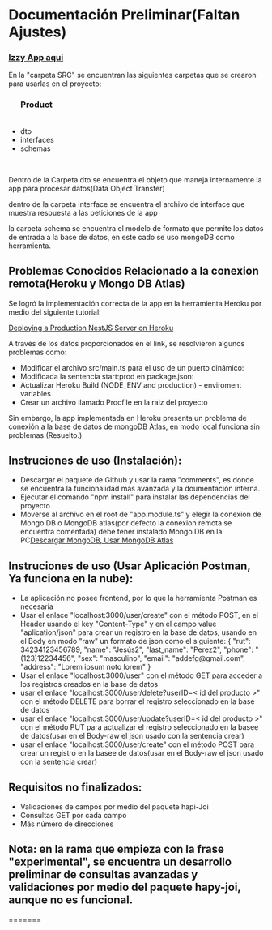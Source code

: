 
<h1>Documentación Preliminar(Faltan Ajustes)</h1>

<h3><a href="https://izzy-crud.herokuapp.com/" target="_blank">Izzy App aqui</a></h3>

En la "carpeta SRC" se encuentran las siguientes carpetas que se crearon para usarlas en el proyecto:

<ul>
  <h3>Product</h3>
  <br>
  <li>dto</li>
  <li>interfaces</li>
  <li>schemas</li>
</ul>
<br>
<p>Dentro de la Carpeta dto se encuentra el objeto que maneja internamente la app para procesar datos(Data Object Transfer)</p>

<p>dentro de la carpeta interface se encuentra el archivo de interface que muestra respuesta  a las peticiones de la app</p>

<p>la carpeta schema se encuentra el modelo de formato que permite los datos de entrada a la base de datos, en este cado se uso mongoDB como  herramienta.</p>

<h2>Problemas Conocidos Relacionado a la conexion remota(Heroku y Mongo DB Atlas)</h2>

<p>Se logró la implementación correcta de la app en la herramienta Heroku por medio del siguiente tutorial:</p>

<p><a href="https://www.joshmorony.com/deploying-a-production-nestjs-server-on-heroku/" target="_blank">Deploying a Production NestJS Server on Heroku</a></p>

<p>A través de los datos proporcionados en el link, se resolvieron algunos problemas como:</p>

<ul>
  <li>Modificar el archivo src/main.ts para el uso de un puerto dinámico:</li>
  <li>Modificada la sentencia start:prod  en package.json:</li>
  <li>Actualizar Heroku Build (NODE_ENV and production) - enviroment variables</li>
  <li>Crear un archivo llamado Procfile en la raiz del proyecto</li>
</ul>

<p>Sin embargo, la app implementada en Heroku presenta un problema de conexión a la base de datos de mongoDB Atlas, en modo local funciona sin problemas.(Resuelto.)</p>

<h2>Instruciones de uso (Instalación):</h2>

<ul>
  <li>Descargar el paquete de Github y usar la rama "comments", es donde se encuentra la funcionalidad más avanzada y la doumentación interna.</li>
  <li>Ejecutar el comando "npm install" para instalar las dependencias del proyecto</li>
  <li>Moverse al archivo en el root de "app.module.ts" y elegir la conexion de Mongo DB o MongoDB atlas(por defecto la conexion remota se encuentra comentada) debe tener instalado Mongo DB en la PC<a href="https://www.mongodb.com/download-center/enterprise" target="_blank">Descargar MongoDB, </a><a href="https://www.mongodb.com/cloud/atlas" target="_blank">Usar MongoDB Atlas</a></li>
</ul>

<h2>Instruciones de uso (Usar Aplicación Postman, Ya funciona en la nube):</h2>

<ul>
  <li>La aplicación no posee frontend, por lo que la herramienta Postman es necesaria</li>
  <li>Usar el enlace "localhost:3000/user/create" con el método POST, en el Header usando el key "Content-Type" y en el campo value "aplication/json" para crear un registro en la base de datos, usando en el Body en modo "raw" un formato de json como el siguiente: 
  {
	"rut": 34234123456789,
	"name": "Jesús2",
	"last_name": "Perez2",
	"phone": "(123)12234456",
	"sex": "masculino",
	"email": "addefg@gmail.com",
	"address": "Lorem ipsum noto lorem"
}
</li>
  <li>Usar el enlace "localhost:3000/user" con el método GET para acceder a los registros creados en la base de datos</li>
  <li>usar el enlace "localhost:3000/user/delete?userID=< id del producto >" con el método DELETE para borrar el registro seleccionado en la base de datos</li>
  <li>usar el enlace "localhost:3000/user/update?userID=< id del producto >" con el método PUT para actualizar el registro seleccionado en la basee de datos(usar en el Body-raw el json usado con la sentencia crear)</li>
   <li>usar el enlace "localhost:3000/user/create" con el método POST para crear un registro  en la basee de datos(usar en el Body-raw el json usado con la sentencia crear)</li>
</ul>

<h2>Requisitos no finalizados:</h2>

<ul>
  <li>Validaciones de campos por medio del paquete hapi-Joi</li>
  <li>Consultas GET por cada campo</li>
  <li>Más número de direcciones</li>
</ul>


<h2>Nota: en la rama que empieza con la frase "experimental", se encuentra un desarrollo preliminar de consultas avanzadas y validaciones por medio del paquete hapy-joi, aunque no es funcional.</h2>
=======
